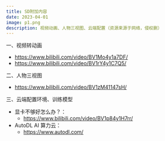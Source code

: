 ```yaml
---
title: SD附加内容
date: 2023-04-01
image: p1.png
description: 视频动画、人物三视图、云端配置（资源来源于网络，侵权删）
---
```


一、视频转动画

- https://www.bilibili.com/video/BV1Mo4y1a7DF/
- https://www.bilibili.com/video/BV1rY4y1C7Q5/

二、人物三视图

- https://www.bilibili.com/video/BV1zM41147sH/

三、云端配置环境、训练模型

- 显卡不够好怎么办？：
  - https://www.bilibili.com/video/BV1p84y1H7rr/
- AutoDL AI 算力云：
  - https://www.autodl.com/
